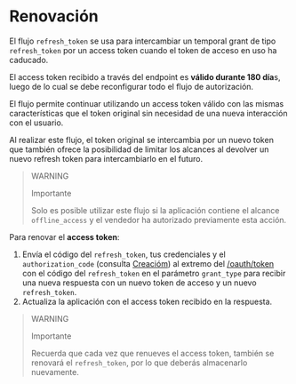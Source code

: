 # Renovación

El flujo `refresh_token` se usa para intercambiar un temporal grant de tipo `refresh_token` por un access token cuando el token de acceso en uso ha caducado.

El access token recibido a través del endpoint es **válido durante 180 día**s, luego de lo cual se debe reconfigurar todo el flujo de autorización.

El flujo permite continuar utilizando un access token válido con las mismas características que el token original sin necesidad de una nueva interacción con el usuario.

Al realizar este flujo, el token original se intercambia por un nuevo token que también ofrece la posibilidad de limitar los alcances al devolver un nuevo refresh token para intercambiarlo en el futuro.

> WARNING
>
> Importante
>
> Solo es posible utilizar este flujo si la aplicación contiene el alcance `offline_access` y el vendedor ha autorizado previamente esta acción.

Para renovar el **access token**:

1. Envía el código del `refresh_token`, tus credenciales y el `authorization_code` (consulta [Creacióm](https://www.mercadopago[FAKER][URL][DOMAIN]/developers/es/guides/resources/dashboard/creation)) al extremo del [/oauth/token](https://www.mercadopago[FAKER][URL][DOMAIN]/developers/es/reference/oauth/_oauth_token/post) con el código del `refresh_token` en el parámetro `grant_type` para recibir una nueva respuesta con un nuevo token de acceso y un nuevo `refresh_token`.
2. Actualiza la aplicación con el access token recibido en la respuesta.

> WARNING
>
> Importante
>
> Recuerda que cada vez que renueves el access token, también se renovará el `refresh_token`, por lo que deberás almacenarlo nuevamente.

